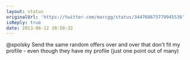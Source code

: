 ```yaml
---
layout: status
originalUrl: 'https://twitter.com/marcgg/status/344768675770945536'
isReply: true
date: 2013-06-12 10:50:32
---
```


@spolsky Send the same random offers over and over that don't fit my profile - even though they have my profile (just one point out of many)
